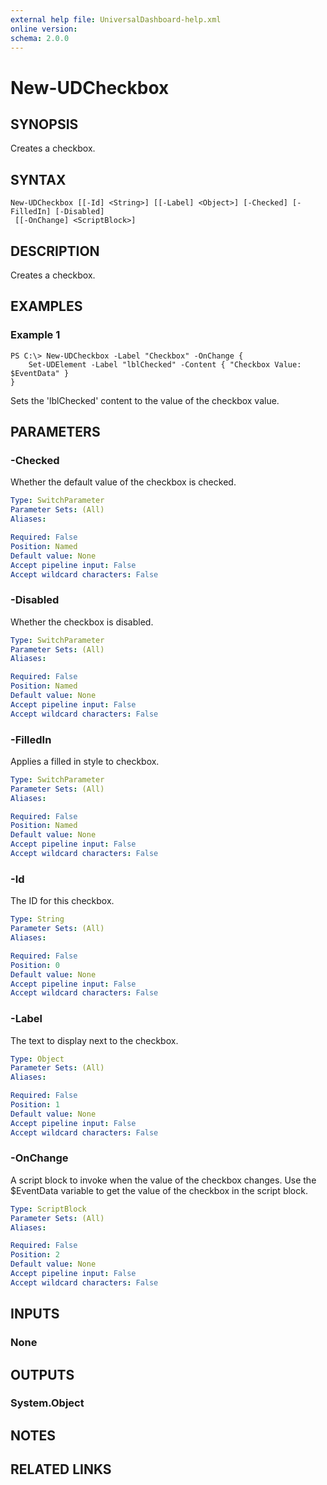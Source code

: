 ```yaml
---
external help file: UniversalDashboard-help.xml
online version: 
schema: 2.0.0
---
```


# New-UDCheckbox

## SYNOPSIS
Creates a checkbox.

## SYNTAX

```
New-UDCheckbox [[-Id] <String>] [[-Label] <Object>] [-Checked] [-FilledIn] [-Disabled]
 [[-OnChange] <ScriptBlock>]
```

## DESCRIPTION
Creates a checkbox.

## EXAMPLES

### Example 1
```
PS C:\> New-UDCheckbox -Label "Checkbox" -OnChange {
    Set-UDElement -Label "lblChecked" -Content { "Checkbox Value: $EventData" }
}
```

Sets the 'lblChecked' content to the value of the checkbox value.

## PARAMETERS

### -Checked
Whether the default value of the checkbox is checked.

```yaml
Type: SwitchParameter
Parameter Sets: (All)
Aliases: 

Required: False
Position: Named
Default value: None
Accept pipeline input: False
Accept wildcard characters: False
```

### -Disabled
Whether the checkbox is disabled.

```yaml
Type: SwitchParameter
Parameter Sets: (All)
Aliases: 

Required: False
Position: Named
Default value: None
Accept pipeline input: False
Accept wildcard characters: False
```

### -FilledIn
Applies a filled in style to checkbox.

```yaml
Type: SwitchParameter
Parameter Sets: (All)
Aliases: 

Required: False
Position: Named
Default value: None
Accept pipeline input: False
Accept wildcard characters: False
```

### -Id
The ID for this checkbox.

```yaml
Type: String
Parameter Sets: (All)
Aliases: 

Required: False
Position: 0
Default value: None
Accept pipeline input: False
Accept wildcard characters: False
```

### -Label
The text to display next to the checkbox.

```yaml
Type: Object
Parameter Sets: (All)
Aliases: 

Required: False
Position: 1
Default value: None
Accept pipeline input: False
Accept wildcard characters: False
```

### -OnChange
A script block to invoke when the value of the checkbox changes. Use the $EventData variable to get the value of the checkbox in the script block.

```yaml
Type: ScriptBlock
Parameter Sets: (All)
Aliases: 

Required: False
Position: 2
Default value: None
Accept pipeline input: False
Accept wildcard characters: False
```

## INPUTS

### None


## OUTPUTS

### System.Object

## NOTES

## RELATED LINKS

